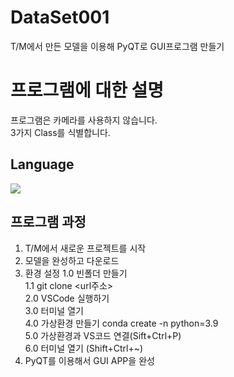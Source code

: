 # DataSet001
T/M에서 만든 모델을 이용해 PyQT로 GUI프로그램 만들기

# 프로그램에 대한 설명
프로그램은 카메라를 사용하지 않습니다.   
3가지 Class를 식별합니다.

## Language
<a href="링크"><img src="https://camo.githubusercontent.com/566dd742bff65d026219bbbc87c93c6b4ee3f20d92019dc38d194102fc44ddde/68747470733a2f2f696d672e736869656c64732e696f2f62616467652f507974686f6e2d3337373641423f7374796c653d666c61742d737175617265266c6f676f3d507974686f6e266c6f676f436f6c6f723d7768697465"/></a>

## 프로그램 과정
1. T/M에서 새로운 프로젝트를 시작
2. 모델을 완성하고 다운로드
3. 환경 설정
  1.0 빈폴더 만들기   
	1.1 git clone <url주소>   
  2.0 VSCode 실행하기    
  3.0 터미널 열기    
  4.0 가상환경 만들기 conda create -n python=3.9   
  5.0 가상환경과 VS코드 연결(Sift+Ctrl+P)    
  6.0 터미널 열기 (S⁭hift+Ctrl+~)   
5. PyQT를 이용해서 GUI APP을 완성
